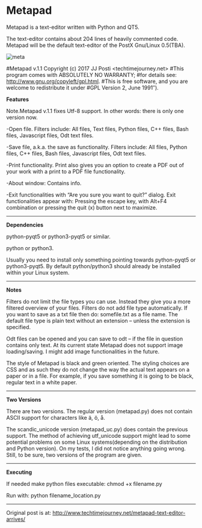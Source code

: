# Metapad
Metapad is a text-editor written with Python and QT5. 

The text-editor contains about 204 lines of heavily commented code. Metapad will be the default text-editor of the PostX Gnu/Linux 0.5(TBA).

![meta](https://user-images.githubusercontent.com/29865797/28796077-d9224e4e-7644-11e7-9c98-048baab3186e.jpg)

#Metapad v.1.1 Copyright (c) 2017 JJ Posti <techtimejourney.net>
#This program comes with ABSOLUTELY NO WARRANTY;
#for details see: http://www.gnu.org/copyleft/gpl.html.
#This is free software, and you are welcome to redistribute it under
#GPL Version 2, June 1991″).

<b>Features</b>

Note.Metapad v.1.1 fixes Utf-8 support. In other words: there is only one version now.

-Open file. Filters include: All files, Text files, Python files, C++ files, Bash files, Javascript files, Odt text files.

-Save file, a.k.a. the save as functionality. Filters include: All files, Python files, C++ files, Bash files, Javascript files, Odt text files.

-Print functionality. Print also gives you an option to create a PDF out of your work with a print to a PDF file functionality.

-About window: Contains info.

-Exit functionalities with “Are you sure you want to quit?” dialog. Exit functionalities appear with: Pressing the escape key, with Alt+F4 combination or pressing the quit (x) button next to maximize.

____________________


<b>Dependencies</b>

python-pyqt5 or python3-pyqt5 or similar.

python or python3.

Usually you need to install only something pointing towards python-pyqt5 or python3-pyqt5. By default python/python3 should already be installed within your Linux system.

__________________________

<b>Notes</b>

Filters do not limit the file types you can use. Instead they give you a more filtered overview of your files. Filters do not add file type automatically. If you want to save as a txt file then do: somefile.txt as a file name. The default file type is plain text without an extension – unless the extension is specified.

Odt files can be opened and you can save to odt – if the file in question contains only text. At its current state Metapad does not support image loading/saving. I might add image functionalities in the future.

The style of Metapad is black and green oriented. The styling choices are CSS and as such they do not change the way the actual text appears on a paper or in a file. For example, if you save something it is going to be black, regular text in a white paper.

__________________________


<b>Two Versions</b>

There are two versions. The regular version (metapad.py) does not contain ASCII support for characters like ä, ö, å.

The scandic_unicode version (metapad_uc.py) does contain the previous support. The method of achieving utf_unicode support might lead to some potential problems on some Linux systems(depending on the distribution and Python version). On my tests, I did not notice anything going wrong. Still, to be sure, two versions of the program are given.
________________

<b>Executing</b>

If needed make python files executable: chmod +x filename.py

Run with: python filename_location.py

____
Original post is at: http://www.techtimejourney.net/metapad-text-editor-arrives/


